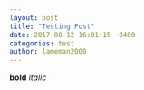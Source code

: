 ```yaml
---
layout: post
title: "Testing Post"
date: 2017-08-12 16:01:15 -0400
categories: test
author: lameman2000
---
```

**bold** *italic*
